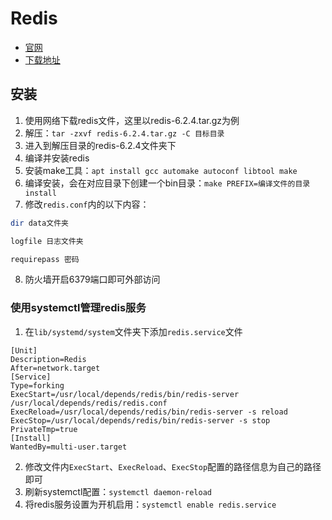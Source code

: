 # Redis

* [官网](https://redis.io/)
* [下载地址](https://redis.io/downloads/)

## 安装


1. 使用网络下载redis文件，这里以redis-6.2.4.tar.gz为例
2. 解压：`tar -zxvf redis-6.2.4.tar.gz -C 目标目录`
3. 进入到解压目录的redis-6.2.4文件夹下
4. 编译并安装redis
5. 安装make工具：`apt install gcc automake autoconf libtool make`
6. 编译安装，会在对应目录下创建一个bin目录：`make PREFIX=编译文件的目录 install`
7. 修改`redis.conf`内的以下内容：

```bash
dir data文件夹

logfile 日志文件夹

requirepass 密码
```

8. 防火墙开启6379端口即可外部访问

### 使用systemctl管理redis服务

1. 在`lib/systemd/system`文件夹下添加`redis.service`文件

```systemd
[Unit]
Description=Redis
After=network.target
[Service]
Type=forking
ExecStart=/usr/local/depends/redis/bin/redis-server /usr/local/depends/redis/redis.conf
ExecReload=/usr/local/depends/redis/bin/redis-server -s reload
ExecStop=/usr/local/depends/redis/bin/redis-server -s stop
PrivateTmp=true
[Install]
WantedBy=multi-user.target
```

2. 修改文件内`ExecStart`、`ExecReload`、`ExecStop`配置的路径信息为自己的路径即可
3. 刷新systemctl配置：`systemctl daemon-reload`
4. 将redis服务设置为开机启用：`systemctl enable redis.service`
